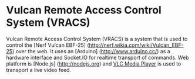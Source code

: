 Vulcan Remote Access Control System (VRACS)
==================

Vulcan Remote Access Control System (VRACS) is a system that is used to control the [Nerf Vulcan EBF-25] (http://nerf.wikia.com/wiki/Vulcan_EBF-25) over the web. It uses an [Arduino] (http://www.arduino.cc/) as a hardware interface and Socket.IO for realtime transport of commands. Web platform is [Node.js] (http://nodejs.org) and [VLC Media Player](http://www.videolan.org) is used to transport a live video feed.